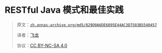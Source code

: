 # RESTful Java 模式和最佳实践

> 原文：[`zh.annas-archive.org/md5/829D0A6DE6895E44AC3D7583B5540457`](https://zh.annas-archive.org/md5/829D0A6DE6895E44AC3D7583B5540457)
> 
> 译者：[飞龙](https://github.com/wizardforcel)
> 
> 协议：[CC BY-NC-SA 4.0](http://creativecommons.org/licenses/by-nc-sa/4.0/)